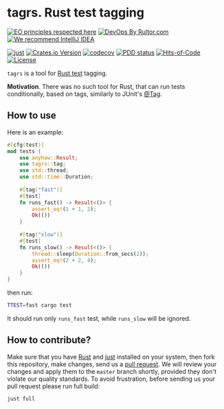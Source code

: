 # tagrs. Rust test tagging

[![EO principles respected here](https://www.elegantobjects.org/badge.svg)](https://www.elegantobjects.org)
[![DevOps By Rultor.com](http://www.rultor.com/b/h1alexbel/tagrs)](http://www.rultor.com/p/h1alexbel/tagrs)
[![We recommend IntelliJ IDEA](https://www.elegantobjects.org/intellij-idea.svg)](https://www.jetbrains.com/idea/)

[![just](https://github.com/h1alexbel/tagrs/actions/workflows/just.yml/badge.svg)](https://github.com/h1alexbel/tagrs/actions/workflows/just.yml)
[![Crates.io Version](https://img.shields.io/crates/v/tagrs)](https://crates.io/crates/tagrs)
[![codecov](https://codecov.io/github/h1alexbel/tagrs/graph/badge.svg?token=GXcsA2ffuN)](https://codecov.io/github/h1alexbel/tagrs)
[![PDD status](http://www.0pdd.com/svg?name=h1alexbel/tagrs)](http://www.0pdd.com/p?name=h1alexbel/tagrs)
[![Hits-of-Code](https://hitsofcode.com/github/h1alexbel/tagrs)](https://hitsofcode.com/view/github/h1alexbel/tagrs)
[![License](https://img.shields.io/badge/license-MIT-green.svg)](https://github.com/h1alexbel/tagrs/blob/master/LICENSE.txt)

`tagrs` is a tool for [Rust test] tagging.

**Motivation**. There was no such tool for Rust, that can run tests
conditionally, based on tags, similarly to JUnit's [@Tag][JUnit Tag].

## How to use

Here is an example:

```rust
#[cfg(test)]
mod tests {
    use anyhow::Result;
    use tagrs::tag;
    use std::thread;
    use std::time::Duration;
    
    #[tag("fast")]
    #[test]
    fn runs_fast() -> Result<()> {
        assert_eq!(1 + 1, 2);
        Ok(())
    }
    
    #[tag("slow")]
    #[test]
    fn runs_slow() -> Result<()> {
        thread::sleep(Duration::from_secs(2));
        assert_eq!(2 + 2, 4);
        Ok(())
    }
}
```

then run:

```bash
TTEST=fast cargo test
```

It should run only `runs_fast` test, while `runs_slow` will be ignored.

## How to contribute?

Make sure that you have [Rust] and [just] installed on your system, then fork
this repository, make changes, send us a [pull request][guidelines]. We will
review your changes and apply them to the `master` branch shortly, provided
they don't violate our quality standards. To avoid frustration, before sending
us your pull request please run full build:

```bash
just full
```

[Rust test]: https://doc.rust-lang.org/book/ch11-01-writing-tests.html
[JUnit Tag]: https://junit.org/junit5/docs/5.0.2/api/org/junit/jupiter/api/Tag.html
[guidelines]: https://www.yegor256.com/2014/04/15/github-guidelines.html
[Rust]: https://www.rust-lang.org/tools/install
[just]: https://just.systems/man/en/chapter_4.html
